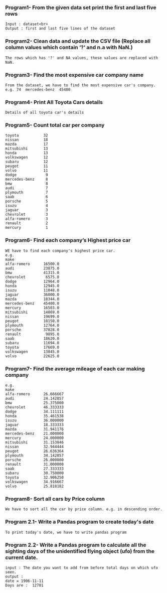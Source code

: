 ### Program1- From the given data set print the first and last five rows
```
Input : dataset<br>
Output : first and last five lines of the dataset
```
### Program2- Clean data and update the CSV file (Replace all column values which contain ‘?’ and n.a with NaN.)
```
The rows which has '?' and NA values, these values are replaced with NaN. 
```

### Program3- Find the most expensive car company name

```
From the dataset, we have to find the most expensive car's company.
e.g. 74  mercedes-benz  45400
```

### Program4- Print All Toyota Cars details
```
Details of all toyota car's details
```
### Program5- Count total car per company
```
toyota           32
nissan           18
mazda            17
mitsubishi       13
honda            13
volkswagen       12
subaru           12
peugot           11
volvo            11
dodge             9
mercedes-benz     8
bmw               8
audi              7
plymouth          7
saab              6
porsche           5
isuzu             4
jaguar            3
chevrolet         3
alfa-romero       3
renault           2
mercury           1
```

### Program6- Find each company’s Highest price car

```
WE have to find each company's highest price car.
e.g.
make
alfa-romero      16500.0
audi             23875.0
bmw              41315.0
chevrolet         6575.0
dodge            12964.0
honda            12945.0
isuzu            11048.0
jaguar           36000.0
mazda            18344.0
mercedes-benz    45400.0
mercury          16503.0
mitsubishi       14869.0
nissan           19699.0
peugot           18150.0
plymouth         12764.0
porsche          37028.0
renault           9895.0
saab             18620.0
subaru           11694.0
toyota           17669.0
volkswagen       13845.0
volvo            22625.0
```

### Program7-  Find the average mileage of each car making company

```
e.g.
make                      
alfa-romero      26.666667
audi             24.142857
bmw              25.375000
chevrolet        46.333333
dodge            34.111111
honda            35.461538
isuzu            36.000000
jaguar           18.333333
mazda            31.941176
mercedes-benz    21.000000
mercury          24.000000
mitsubishi       31.153846
nissan           32.944444
peugot           26.636364
plymouth         34.142857
porsche          26.000000
renault          31.000000
saab             27.333333
subaru           30.750000
toyota           32.906250
volkswagen       34.916667
volvo            25.818182
```

### Program8- Sort all cars by Price column
```
We have to sort all the car by price column. e.g. in descending order.
```
### Program 2.1- Write a Pandas program to create today's date
```
To print today's date, we have to write pandas program
```
### Program 2.2- Write a Pandas program to calculate all the sighting days of the unidentified flying object (ufo) from the current date.

```
input : The date you want to add from before total days on which ufo seen.
output : 
date = 1906-11-11
Days are :  12701
```